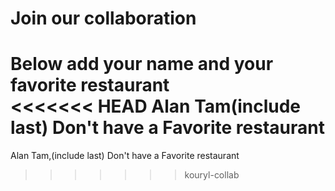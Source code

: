 # Join our collaboration
Below add your name and your favorite restaurant
<br>
<<<<<<< HEAD
Alan Tam(include last)  Don't have a Favorite restaurant<br>
=======
Alan Tam,(include last) Don't have a Favorite restaurant<br>
>>>>>>> kouryl-collab
